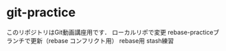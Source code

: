 # git-practice
このリポジトリはGit動画講座用です．
ローカルリポで変更
rebase-practiceブランチで更新（rebase コンフリクト用）
rebase用
stash練習
